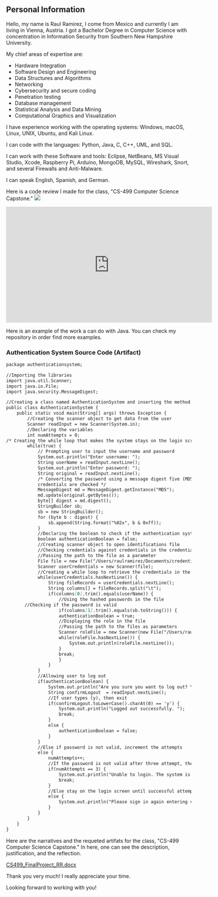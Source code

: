 ## Personal Information



Hello, my name is Raul Ramirez, I come from Mexico and currently I am living in Vienna, Austria. I got a Bachelor Degree in Computer Science with concentration in Information Security from Southern New Hampshire University. 

My chief areas of expertise are:

- Hardware Integration
- Software Design and Engineering
- Data Structures and Algorithms 
- Networking
- Cybersecurity and secure coding
- Penetration testing 
- Database management
- Statistical Analysis and Data Mining
- Computational Graphics and Visualization

I have experience working with the operating systems: Windows, macOS, Linux, UNIX, Ubuntu, and Kali Linux. 

I can code with the languages: Python, Java, C, C++, UML, and SQL.  

I can work with these Software and tools: Eclipse, NetBeans, MS Visual Studio, Xcode, Raspberry Pi, Arduino, MongoDB, MySQL, Wireshark, Snort, and several Firewalls and Anti-Malware.

I can speak English, Spanish, and German. 

Here is a code review I made for the class, "CS-499 Computer Science Capstone."
![](https://www.youtube.com/watch?v=nEl5QBWh8cA&feature=youtu.be)

 <iframe width="560" height="315" 
src="https://www.youtube.com/embed/nEl5QBWh8cA" 
frameborder="0" 
allow="accelerometer; autoplay; clipboard-write; encrypted-media; gyroscope; picture-in-picture" 
allowfullscreen></iframe>

Here is an example of the work a can do with Java. You can check my repository in order find more examples.

### Authentication System Source Code (Artifact)
 
```markdown
package authenticationsystem;

//Importing the libraries 
import java.util.Scanner;
import java.io.File;
import java.security.MessageDigest;

//Creating a class named AuthenticationSystem and inserting the method main along with the IOException 
public class AuthenticationSystem {
    public static void main(String[] args) throws Exception {
        //Creating the scanner object to get data from the user
        Scanner readInput = new Scanner(System.in);
        //Declaring the variables 
        int numAttempts = 0;
/* Creating the while loop that makes the system stays on the login screen until three unsuccessful attempts are made, a successful attempt is made, or user exits intentionally */
        while(true) {
            // Prompting user to input the username and password
            System.out.println("Enter username: ");
            String userName = readInput.nextLine();
            System.out.println("Enter password: ");  
            String original = readInput.nextLine();
            /* Converting the password using a message digest five (MD5) hash so the 
            credentials are checked */
            MessageDigest md = MessageDigest.getInstance("MD5");
            md.update(original.getBytes());
            byte[] digest = md.digest();
            StringBuilder sb;
            sb = new StringBuilder();
            for (byte b : digest) {
                sb.append(String.format("%02x", b & 0xff));
            }
            //Declaring the boolean to check if the authentication system is true or false
            boolean authenticationBoolean = false;
            //Creating scanner object to open identifications file
            //Checking credentials against credentials in the credentials file
            //Passing the path to the file as a parameter
            File file = new File("/Users/raulramirez/Documents/credentials.txt");
            Scanner userCredentials = new Scanner(file);
            //Creating a while loop to retrieve the credentials in the file
            while(userCredentials.hasNextLine()) {
                String fileRecords = userCredentials.nextLine();
                String columns[] = fileRecords.split("\t");               
                if(columns[0].trim().equals(userName)) {
                    //Using the hashed passwords in the file
       //Checking if the password is valid
                    if(columns[1].trim().equals(sb.toString())) { 
                    authenticationBoolean = true;
                    //Displaying the role in the file
                    //Passing the path to the files as parameters
                    Scanner roleFile = new Scanner(new File("/Users/raulramirez/Documents/"+ columns[3].trim()+ ".txt"));
                    while(roleFile.hasNextLine()) {
                        System.out.println(roleFile.nextLine());
                    }
                    break;
                    }   
                }
            }
            //Allowing user to log out 
            if(authenticationBoolean) {
                System.out.println("Are you sure you want to log out? Yes (y) No (n): ");
                String confirmLogout  = readInput.nextLine();
                //If user types (y), then exit
                if(confirmLogout.toLowerCase().charAt(0) == 'y') {
                    System.out.println("Logged out successfully. ");
                    break;
                }
                else {
                    authenticationBoolean = false;
                }
            }
            //Else if password is not valid, increment the attempts
            else {
                numAttempts++;
                //If the password is not valid after three attempt, then print the following message
                if(numAttempts == 3) {
                    System.out.println("Unable to login. The system is shutting down");
                    break;
                }
                //Else stay on the login screen until successful attempt
                else {
                    System.out.println("Please sign in again entering valid credentials!");     
                }
            }
        }
    }
}

```


Here are the narratives and the requeted artifats for the class, "CS-499 Computer Science Capstone." In here, one can see the description, justification, and the reflection. 

[CS499_FinalProject_RR.docx](https://github.com/rrulo-11/rrulo-11.github.io/files/5439760/CS499_FinalProject_RR.docx)

Thank you very much! I really appreciate your time. 

Looking forward to working with you! 

